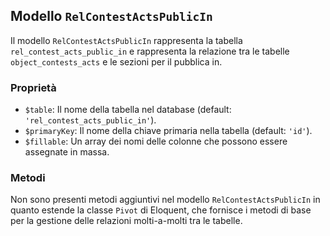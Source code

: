 ## Modello `RelContestActsPublicIn`

Il modello `RelContestActsPublicIn` rappresenta la tabella `rel_contest_acts_public_in` e rappresenta la relazione tra le tabelle `object_contests_acts` e le sezioni per il pubblica in.

### Proprietà

* `$table`: Il nome della tabella nel database (default: `'rel_contest_acts_public_in'`).
* `$primaryKey`: Il nome della chiave primaria nella tabella (default: `'id'`).
* `$fillable`: Un array dei nomi delle colonne che possono essere assegnate in massa.

### Metodi

Non sono presenti metodi aggiuntivi nel modello `RelContestActsPublicIn` in quanto estende la classe `Pivot` di Eloquent, che fornisce i metodi di base per la gestione delle relazioni molti-a-molti tra le tabelle.
